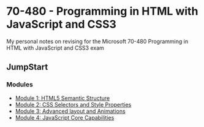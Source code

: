# 70-480 - Programming in HTML with JavaScript and CSS3

My personal notes on revising for the Microsoft 70-480 Programming in HTML with JavaScript and CSS3 exam

## JumpStart

### Modules

- [Module 1: HTML5 Semantic Structure](./jumpstart/1.md#readme)
- [Module 2: CSS Selectors and Style Properties](./jumpstart/2.md#readme)
- [Module 3: Advanced layout and Animations](./jumpstart/3.md#readme)
- [Module 4: JavaScript Core Capabilities](./jumpstart/4.md#readme)
